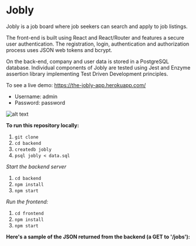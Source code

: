 # Jobly

Jobly is a job board where job seekers can search and apply to job listings. 

The front-end is built using React and React/Router and features a secure user authentication. The registration, login, authentication and authorization process uses JSON web tokens and bcrypt. 

On the back-end, company and user data is stored in a PostgreSQL database. Individual components of Jobly are tested using Jest and Enzyme assertion library implementing Test Driven Development principles.

To see a live demo: https://the-jobly-app.herokuapp.com/

* Username: admin
* Password: password

![alt text](https://github.com/kamosah7/jobly/blob/master/images/jobly.gif "Jobly Gif")

**To run this repository locally:**

1. `git clone`
2. `cd backend`
3. `createdb jobly`
4. `psql jobly < data.sql`

*Start the backend server*
1. `cd backend`
2. `npm install`
3. `npm start`

*Run the frontend:*
1. `cd frontend`
2. `npm install`
3. `npm start`

**Here's a sample of the JSON returned from the backend (a GET to '/jobs'):**

